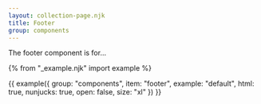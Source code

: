 ```yaml
---
layout: collection-page.njk
title: Footer
group: components
---
```


The footer component is for...

{% from "_example.njk" import example %}

{{ example({ group: "components", item: "footer", example: "default", html: true, nunjucks: true, open: false, size: "xl" }) }}

